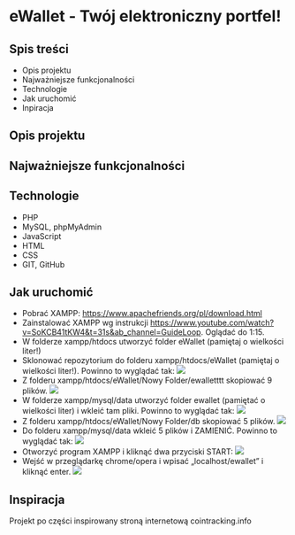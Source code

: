 # eWallet - Twój elektroniczny portfel!
## Spis treści
* Opis projektu
* Najważniejsze funkcjonalności
* Technologie
* Jak uruchomić
* Inpiracja
## Opis projektu
## Najważniejsze funkcjonalności
## Technologie
* PHP
* MySQL, phpMyAdmin
* JavaScript
* HTML
* CSS
* GIT, GitHub

## Jak uruchomić
* Pobrać XAMPP: https://www.apachefriends.org/pl/download.html
* Zainstalować XAMPP wg instrukcji https://www.youtube.com/watch?v=SoKCB41tKW4&t=31s&ab_channel=GuideLoop. Oglądać do 1:15.
* W folderze xampp/htdocs utworzyć folder eWallet (pamiętaj o wielkości liter!)
* Sklonować repozytorium do folderu xampp/htdocs/eWallet (pamiętaj o wielkości liter!). Powinno to wyglądać tak:
<img src="https://github.com/PiotrWendzierski/ewallet/assets/114096435/f476a805-7c15-4dd9-af36-3bf8caafe971"></img>
* Z folderu xampp/htdocs/eWallet/Nowy Folder/ewalletttt skopiować 9 plików.
<img src="https://github.com/PiotrWendzierski/ewallet/assets/114096435/b956fd8c-a4cb-4e90-a004-e4794e4c7b58"></img>
* W folderze xampp/mysql/data utworzyć folder ewallet (pamiętać o wielkości liter) i wkleić tam pliki. Powinno to wyglądać tak:
<img src="https://github.com/PiotrWendzierski/ewallet/assets/114096435/71661ffc-bf0c-4109-93c9-e9135d17ec4b"></img>
* Z folderu xampp/htdocs/eWallet/Nowy Folder/db skopiować 5 plików.
<img src="https://github.com/PiotrWendzierski/ewallet/assets/114096435/9be45253-81f9-47bb-849e-bd32b75943cd"></img>
* Do folderu xampp/mysql/data wkleić 5 plików i ZAMIENIĆ. Powinno to wyglądać tak:
<img src="https://github.com/PiotrWendzierski/ewallet/assets/114096435/db681e3d-8908-4ed6-abe4-92e144ac730d"></img>
* Otworzyć program XAMPP i kliknąć dwa przyciski START:
<img src="https://github.com/PiotrWendzierski/ewallet/assets/114096435/200fc07d-7bf0-4215-8c6b-4e39131c4663"></img>
* Wejść w przeglądarkę chrome/opera i wpisać „localhost/ewallet” i kliknąć enter.
 <img src="https://github.com/PiotrWendzierski/ewallet/assets/114096435/c4d52c63-c455-4293-a8aa-c539164f8fac"></img>

 ## Inspiracja
 Projekt po części inspirowany stroną internetową cointracking.info
